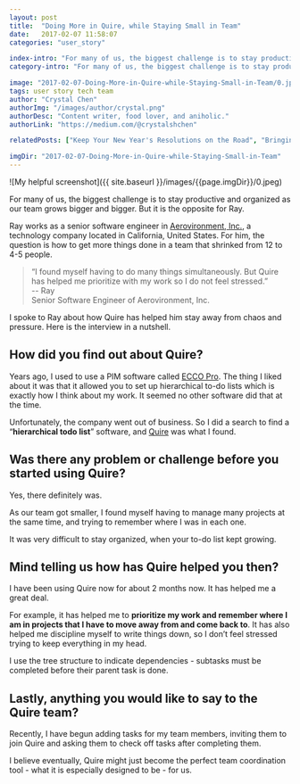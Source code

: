 ```yaml
---
layout: post
title:  "Doing More in Quire, while Staying Small in Team"
date:   2017-02-07 11:58:07
categories: "user_story"

index-intro: "For many of us, the biggest challenge is to stay productive and organized as our team grows bigger and bigger. But it is the opposite for Ray. Ray works as a senior software engineer in Aerovironment, Inc., a technology company located in California, United States. For him, the question is how to get more things done in a team that shrinked from 12 to 4-5 people..."
category-intro: "For many of us, the biggest challenge is to stay productive and organized as our team grows bigger and bigger. But it is the opposite for Ray..."

image: "2017-02-07-Doing-More-in-Quire-while-Staying-Small-in-Team/0.jpeg"
tags: user story tech team
author: "Crystal Chen"
authorImg: "/images/author/crystal.png"
authorDesc: "Content writer, food lover, and aniholic."
authorLink: "https://medium.com/@crystalshchen"

relatedPosts: ["Keep Your New Year's Resolutions on the Road", "Bringing people around the globe in a task manager, and why not a CRM tool"]

imgDir: "2017-02-07-Doing-More-in-Quire-while-Staying-Small-in-Team"
---
```



![My helpful screenshot]({{ site.baseurl }}/images/{{page.imgDir}}/0.jpeg)

For many of us, the biggest challenge is to stay productive and organized as our team grows bigger and bigger. But it is the opposite for Ray.

Ray works as a senior software engineer in [Aerovironment, Inc.](https://www.avinc.com/), a technology company located in California, United States. For him, the question is how to get more things done in a team that shrinked from 12 to 4-5 people.

> “I found myself having to do many things simultaneously. But Quire has helped me prioritize with my work so I do not feel stressed.”<br>
> -- Ray<br>
> Senior Software Engineer of Aerovironment, Inc.

I spoke to Ray about how Quire has helped him stay away from chaos and pressure. Here is the interview in a nutshell.

## How did you find out about Quire?

Years ago, I used to use a PIM software called [ECCO Pro](http://eccopro.com/). The thing I liked about it was that it allowed you to set up hierarchical to-do lists which is exactly how I think about my work. It seemed no other software did that at the time.

Unfortunately, the company went out of business. So I did a search to find a “**hierarchical todo list**” software, and [Quire](https://quire.io/) was what I found.

## Was there any problem or challenge before you started using Quire?

Yes, there definitely was.

As our team got smaller, I found myself having to manage many projects at the same time, and trying to remember where I was in each one.

It was very difficult to stay organized, when your to-do list kept growing.

## Mind telling us how has Quire helped you then?

I have been using Quire now for about 2 months now. It has helped me a great deal.

For example, it has helped me to **prioritize my work and remember where I am in projects that I have to move away from and come back to**. It has also helped me discipline myself to write things down, so I don’t feel stressed trying to keep everything in my head.

I use the tree structure to indicate dependencies - subtasks must be completed before their parent task is done.

## Lastly, anything you would like to say to the Quire team?

Recently, I have begun adding tasks for my team members, inviting them to join Quire and asking them to check off tasks after completing them.

I believe eventually, Quire might just become the perfect team coordination tool - what it is especially designed to be - for us.

[jekyll]:      http://jekyllrb.com
[jekyll-gh]:   https://github.com/jekyll/jekyll
[jekyll-help]: https://github.com/jekyll/jekyll-help
